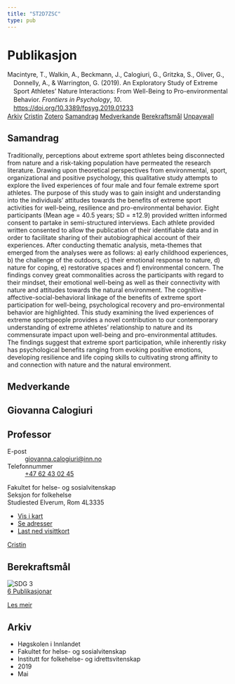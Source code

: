 ```yaml
---
title: "ST2D7ZSC"
type: pub
---
```

<h1>Publikasjon</h1>
<article id="csl-bib-container-ST2D7ZSC" class="csl-bib-container">
  <div class="csl-bib-body" style="line-height: 1.35; padding-left: 1em; text-indent:-1em;">
  <div class="csl-entry">Macintyre, T., Walkin, A., Beckmann, J., Calogiuri, G., Gritzka, S., Oliver, G., Donnelly, A., &amp; Warrington, G. (2019). An Exploratory Study of Extreme Sport Athletes&#x2019; Nature Interactions: From Well-Being to Pro-environmental Behavior. <i>Frontiers in Psychology</i>, <i>10</i>. <a href="https://doi.org/10.3389/fpsyg.2019.01233">https://doi.org/10.3389/fpsyg.2019.01233</a></div>
</div>
  <div class="csl-bib-buttons">
    <a href="#taxonomy-article-ST2D7ZSC" class="csl-bib-button">Arkiv</a>
    <a href="https://app.cristin.no/results/show.jsf?id=1697141" alt="Cristin URL" class="csl-bib-button">Cristin</a>
    <a href="http://zotero.org/groups/5402882/items/ST2D7ZSC" alt="Zotero URL" class="csl-bib-button">Zotero</a>
    <a href="#abstract-article-ST2D7ZSC" class="csl-bib-button">Samandrag</a>
    <a href="#contributors-article-ST2D7ZSC" class="csl-bib-button">Medverkande</a>
    <a href="#sdg-article-ST2D7ZSC" class="csl-bib-button">Berekraftsmål</a>
    <a href="https://www.frontiersin.org/articles/10.3389/fpsyg.2019.01233/pdf" class="csl-bib-button">Unpaywall</a>
  </div>
  <div id="csl-bib-meta-container-ST2D7ZSC"></div>
</article>
<div id="csl-bib-meta-ST2D7ZSC" class="csl-bib-meta">
  <article id="abstract-article-ST2D7ZSC" class="abstract-article">
    <h1>Samandrag</h1>
    Traditionally, perceptions about extreme sport athletes being disconnected from nature and a risk-taking population have permeated the research literature. Drawing upon theoretical perspectives from environmental, sport, organizational and positive psychology, this qualitative study attempts to explore the lived experiences of four male and four female extreme sport athletes. The purpose of this study was to gain insight and understanding into the individuals’ attitudes towards the benefits of extreme sport activities for well-being, resilience and pro-environmental behavior. Eight participants (Mean age = 40.5 years; SD = ±12.9) provided written informed consent to partake in semi-structured interviews. Each athlete provided written consented to allow the publication of their identifiable data and in order to facilitate sharing of their autobiographical account of their experiences. After conducting thematic analysis, meta-themes that emerged from the analyses were as follows: a) early childhood experiences, b) the challenge of the outdoors, c) their emotional response to nature, d) nature for coping, e) restorative spaces and f) environmental concern. The findings convey great commonalities across the participants with regard to their mindset, their emotional well-being as well as their connectivity with nature and attitudes towards the natural environment. The cognitive-affective-social-behavioral linkage of the benefits of extreme sport participation for well-being, psychological recovery and pro-environmental behavior are highlighted. This study examining the lived experiences of extreme sportspeople provides a novel contribution to our contemporary understanding of extreme athletes’ relationship to nature and its commensurate impact upon well-being and pro-environmental attitudes. The findings suggest that extreme sport participation, while inherently risky has psychological benefits ranging from evoking positive emotions, developing resilience and life coping skills to cultivating strong affinity to and connection with nature and the natural environment.
  </article>
  <article id="contributors-article-ST2D7ZSC" class="contributors-article">
    <h1>Medverkande</h1>
    <div class="personas"> <div class="vrtx-hinn-person-card"> <div class="photo"> <i class="lar la-user-circle missing-person"></i> </div> <div class="info"> <hgroup><h1>Giovanna Calogiuri</h1> <h2>Professor</h2> </hgroup><dl> <dt>E-post</dt> <dd> <a href="mailto:giovanna.calogiuri@inn.no">giovanna.calogiuri@inn.no</a> </dd> <dt>Telefonnummer</dt> <dd><a href="tel:+4762430245"> +47 62 43 02 45 </a></dd> </dl> <p> Fakultet for helse- og sosialvitenskap<br> Seksjon for folkehelse<br> Studiested Elverum, Rom 4L3335 </p> <ul class="vrtx-hinn-links"> <li><a href="https://www.google.com/maps?q=60.88177,11.53669">Vis i kart</a></li> <li><a href="https://www.inn.no/finn-en-ansatt/giovanna-calogiuri.html#vrtx-hinn-addresses">Se adresser</a></li> <li><a href="https://www.inn.no/finn-en-ansatt/giovanna-calogiuri.html?vrtx=vcf">Last ned visittkort</a></li> </ul> </div> </div> <a href="https://app.cristin.no/persons/show.jsf?id=358086" alt="Cristin URL" class="personas-cristin">Cristin</a> </div>
  </article>
  <article id="sdg-article-ST2D7ZSC" class="sdg-article">
    <h1>Berekraftsmål</h1>
    <div class="sdg-container"><div id="sdg3" class="sdg"> <img src="{{< params subfolder >}}images/sdg/sdg03_no.png" class="image" alt="SDG 3"> <div class="sdg-overlay"> <a href="{{< params subfolder >}}no/archive/?sdg=3#archive" class="sdg-publication-count"><span>6</span> Publikasjonar</a> <p><a href="NA" class="sdg-read-more">Les meir</a></p> </div> </div></div>
  </article>
  <article id="taxonomy-article-ST2D7ZSC" class="taxonomy-article">
    <h1>Arkiv</h1>
    <ul>
      <li>Høgskolen i Innlandet</li>
      <li>Fakultet for helse- og sosialvitenskap</li>
      <li>Institutt for folkehelse- og idrettsvitenskap</li>
      <li>2019</li>
      <li>Mai</li>
    </ul>
  </article>
</div>
